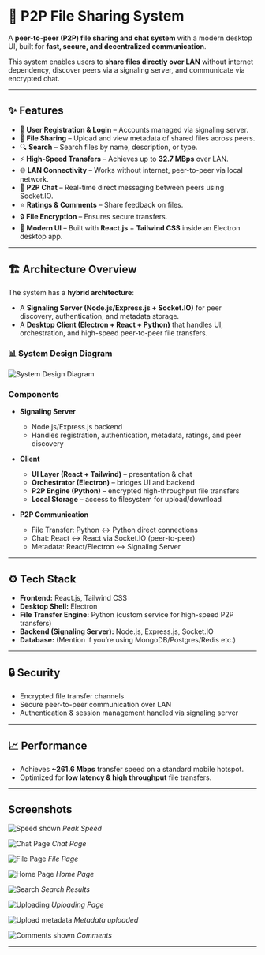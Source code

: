 # 📂 P2P File Sharing System

A **peer-to-peer (P2P) file sharing and chat system** with a modern desktop UI, built for **fast, secure, and decentralized communication**.

This system enables users to **share files directly over LAN** without internet dependency, discover peers via a signaling server, and communicate via encrypted chat.

---

## ✨ Features

* 🔐 **User Registration & Login** – Accounts managed via signaling server.
* 📁 **File Sharing** – Upload and view metadata of shared files across peers.
* 🔍 **Search** – Search files by name, description, or type.
* ⚡ **High-Speed Transfers** – Achieves up to **32.7 MBps** over LAN.
* 🌐 **LAN Connectivity** – Works without internet, peer-to-peer via local network.
* 💬 **P2P Chat** – Real-time direct messaging between peers using Socket.IO.
* ⭐ **Ratings & Comments** – Share feedback on files.
* 🔒 **File Encryption** – Ensures secure transfers.
* 🎨 **Modern UI** – Built with **React.js** + **Tailwind CSS** inside an Electron desktop app.

---

## 🏗️ Architecture Overview

The system has a **hybrid architecture**:

* A **Signaling Server (Node.js/Express.js + Socket.IO)** for peer discovery, authentication, and metadata storage.
* A **Desktop Client (Electron + React + Python)** that handles UI, orchestration, and high-speed peer-to-peer file transfers.

### 📊 System Design Diagram

![System Design Diagram](https://res.cloudinary.com/dcij8s42h/image/upload/v1757491017/Screenshot_2025-09-10_at_1.26.18_PM_yabopa.png)

### Components

* **Signaling Server**

  * Node.js/Express.js backend
  * Handles registration, authentication, metadata, ratings, and peer discovery

* **Client**

  * **UI Layer (React + Tailwind)** – presentation & chat
  * **Orchestrator (Electron)** – bridges UI and backend
  * **P2P Engine (Python)** – encrypted high-throughput file transfers
  * **Local Storage** – access to filesystem for upload/download

* **P2P Communication**

  * File Transfer: Python ↔ Python direct connections
  * Chat: React ↔ React via Socket.IO (peer-to-peer)
  * Metadata: React/Electron ↔ Signaling Server

---

## ⚙️ Tech Stack

* **Frontend:** React.js, Tailwind CSS
* **Desktop Shell:** Electron
* **File Transfer Engine:** Python (custom service for high-speed P2P transfers)
* **Backend (Signaling Server):** Node.js, Express.js, Socket.IO
* **Database:** (Mention if you’re using MongoDB/Postgres/Redis etc.)

---
## 🔒 Security

* Encrypted file transfer channels
* Secure peer-to-peer communication over LAN
* Authentication & session management handled via signaling server

---

## 📈 Performance

* Achieves **\~261.6 Mbps** transfer speed on a standard mobile hotspot.
* Optimized for **low latency & high throughput** file transfers.

---
## Screenshots

![Speed shown](https://res.cloudinary.com/da7nnqjzz/image/upload/v1741167734/Screenshot_28_jm137r.png)
*Peak Speed*

![Chat Page](https://res.cloudinary.com/da7nnqjzz/image/upload/v1741167726/Screenshot_21_u6ueoi.png)
*Chat Page*

![File Page](https://res.cloudinary.com/da7nnqjzz/image/upload/v1741167726/Screenshot_20_bs8ul2.png)
*File Page*

![Home Page](https://res.cloudinary.com/da7nnqjzz/image/upload/v1741167724/Screenshot_16_cg1uui.png)
*Home Page*

![Search](https://res.cloudinary.com/da7nnqjzz/image/upload/v1741167721/Screenshot_17_i66c7a.png)
*Search Results*

![Uploading](https://res.cloudinary.com/da7nnqjzz/image/upload/v1741167722/Screenshot_14_oecmic.png)
*Uploading Page*

![Upload metadata](https://res.cloudinary.com/da7nnqjzz/image/upload/v1741167721/Screenshot_15_pllgiw.png)
*Metadata uploaded*

![Comments shown](https://res.cloudinary.com/da7nnqjzz/image/upload/v1741167720/Screenshot_13_kkciny.png)
*Comments*


---



